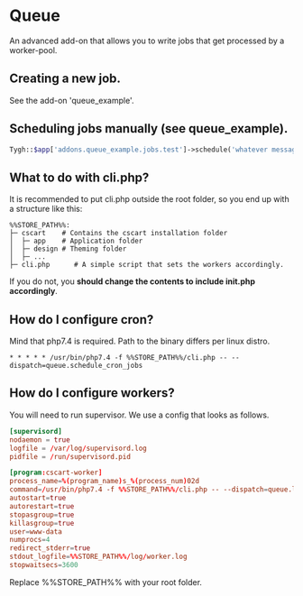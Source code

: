 # Queue

An advanced add-on that allows you to write jobs that get processed by a worker-pool.

## Creating a new job.

See the add-on 'queue_example'.

## Scheduling jobs manually (see queue_example).

```php
Tygh::$app['addons.queue_example.jobs.test']->schedule('whatever message contents you want, they get json encoded');
```

## What to do with cli.php?

It is recommended to put cli.php outside the root folder, so you end up with a structure like this:

```
%%STORE_PATH%%:
├─ cscart    # Contains the cscart installation folder
│  ├─ app    # Application folder
│  ├─ design # Theming folder
│  ├─ ...
├─ cli.php      # A simple script that sets the workers accordingly.
```

If you do not, you **should change the contents to include init.php accordingly**.

## How do I configure cron?

Mind that php7.4 is required. Path to the binary differs per linux distro.

```crontab
* * * * * /usr/bin/php7.4 -f %%STORE_PATH%%/cli.php -- --dispatch=queue.schedule_cron_jobs
```

## How do I configure workers?

You will need to run supervisor. We use a config that looks as follows.

```conf
[supervisord]
nodaemon = true
logfile = /var/log/supervisord.log
pidfile = /run/supervisord.pid

[program:cscart-worker]
process_name=%(program_name)s_%(process_num)02d
command=/usr/bin/php7.4 -f %%STORE_PATH%%/cli.php -- --dispatch=queue.launch_worker
autostart=true
autorestart=true
stopasgroup=true
killasgroup=true
user=www-data
numprocs=4
redirect_stderr=true
stdout_logfile=%%STORE_PATH%%/log/worker.log
stopwaitsecs=3600
```

Replace %%STORE_PATH%% with your root folder.
